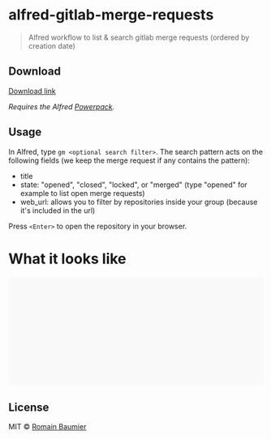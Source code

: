 # alfred-gitlab-merge-requests

> Alfred workflow to list & search gitlab merge requests (ordered by creation date)

## Download

[Download link](https://github.com/rbaumier/alfred-gitlab-merge-requests/blob/master/alfred-gitlab-merge-requests.alfredworkflow?raw=true)

_Requires the Alfred [Powerpack](https://www.alfredapp.com/powerpack/)._

## Usage

In Alfred, type `gm <optional search filter>`.
The search pattern acts on the following fields (we keep the merge request if any contains the pattern):

- title
- state: "opened", "closed", "locked", or "merged" (type "opened" for example to list open merge requests)
- web_url: allows you to filter by repositories inside your group (because it's included in the url)

Press `<Enter>` to open the repository in your browser.

# What it looks like

![Example](docs/example.gif)

## License

MIT © [Romain Baumier](https://twitter.com/rbaumier)
